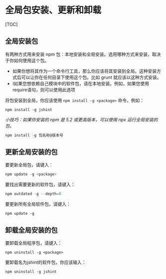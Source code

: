 # 全局包安装、更新和卸载

[TOC]

## 全局安装包

有两种方式用来安装 npm 包：本地安装和全局安装。选用哪种方式来安装，取决于你如何使用这个包。

- 如果你想将其作为一个命令行工具，那么你应该将其安装到全局。这种安装方式后可以让你在任何目录下使用这个包。比如 grunt 就应该以这种方式安装。
- I如果您想依赖自己模块中的软件包，请在本地安装。例如，如果您使用require语句，则可以使用此选项

将包安装到全局，你应该使用 `npm install -g <package>` 命令，例如：

```
npm install -g jshint
```

*小技巧：如果你安装的 npm 是 5.2 或更高版本，可以使用 npx 运行全局安装的包。*

```powershell
npm install -g 包名称@版本号
```



## 更新全局安装的包

要更新全局包，请键入：

```powershell
npm update -g <package>
```

要找出需要更新的软件包，请键入：

```powershell
npm outdated -g --depth=0
```

要更新所有全局软件包，请键入：

```
npm update -g
```

##  卸载全局安装的包

要卸载全局程序包，请键入：

```
npm uninstall -g <package>
```

要卸载名为jshint的软件包，你应该输入：

```
npm uninstall -g jshint
```